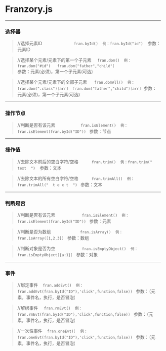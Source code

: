 # Franzory.js
* * *
### 选择器
> //选择元素ID                          `fran.byId()  例：fran.byId("id") `  参数：元素ID

> //选择某个元素/元素下的第一个子元素     `fran.dom()  例：fran.dom("#id")   fran.dom("father","child") `  <br>参数：元素(必须)，第一个子元素(可选)

> //选择某个元素/元素下的全部子元素       `fran.domAll()  例：fran.dom(".class")[arr]  fran.dom("father","child")[arr]`  参数：元素(必须)，第一个子元素(可选)

***

### 操作节点
> //判断是否有该元素                     `fran.isElement()  例：fran.isElement(fran.byId("ID")) `  参数：节点

***

### 操作值
> //去除文本前后的空白字符/空格           `fran.trim()  例：fran.trim("  text  ") `  参数：文本

> //去除文本的所有空白字符/空格           `fran.trimAll()  例：fran.trimAll("  t e x t  ") `  参数：文本

***

### 判断是否
> //判断是否有该元素                      `fran.isElement()  例：fran.isElement(fran.byId("ID")) `  参数：元素

> //判断是否为数组                        `fran.isArray()  例：fran.isArray([1,2,3]) `  参数：数组

> //判断对象是否为空                      `fran.isEmptyObject()  例：fran.isEmptyObject({a:1}) `  参数：对象

***

### 事件
> //绑定事件      `fran.addEvt()  例：fran.addEvt(fran.byId("ID"),'click',function,false)) `  参数：（元素，事件名，执行，是否冒泡）

> //解绑事件      `fran.rmEvt()  例：fran.rmEvt(fran.byId("ID"),'click',function,false)) `  参数：（元素，事件名，执行，是否冒泡）

> //一次性事件    `fran.oneEvt()  例：fran.oneEvt(fran.byId("ID"),'click',function,false)) `  参数：（元素，事件名，执行，是否冒泡）
